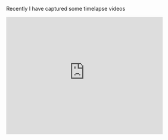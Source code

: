 Recently I have captured some timelapse videos 
<iframe width="420" height="315" src="https://www.youtube.com/embed/dQw4w9WgXcQ" frameborder="0" allowfullscreen></iframe>
